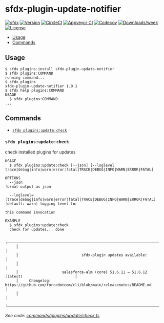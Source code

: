 # sfdx-plugin-update-notifier
[![sfdx](https://img.shields.io/badge/cli-sfdx-brightgreen.svg)](https://developer.salesforce.com/tools/sfdxcli)
[![Version](https://img.shields.io/npm/v/sfdx-plugin-update-notifier.svg)](https://npmjs.org/package/sfdx-plugin-update-notifier)
[![CircleCI](https://circleci.com/gh/jayree/sfdx-plugin-update-notifier/tree/main.svg?style=shield)](https://circleci.com/gh/jayree/sfdx-plugin-update-notifier/tree/main)
[![Appveyor CI](https://ci.appveyor.com/api/projects/status/github/jayree/sfdx-plugin-update-notifier?branch=main&svg=true)](https://ci.appveyor.com/project/jayree/sfdx-plugin-update-notifier/branch/main)
[![Codecov](https://codecov.io/gh/jayree/sfdx-plugin-update-notifier/branch/main/graph/badge.svg)](https://codecov.io/gh/jayree/sfdx-plugin-update-notifier)
[![Downloads/week](https://img.shields.io/npm/dw/sfdx-plugin-update-notifier.svg)](https://npmjs.org/package/sfdx-plugin-update-notifier)
[![License](https://img.shields.io/npm/l/sfdx-plugin-update-notifier.svg)](https://github.com/jayree/sfdx-plugin-update-notifier/blob/main/package.json)

<!-- toc -->
* [Usage](#usage)
* [Commands](#commands)
<!-- tocstop -->

## Usage

<!-- usage -->
```sh-session
$ sfdx plugins:install sfdx-plugin-update-notifier
$ sfdx plugins:COMMAND
running command...
$ sfdx plugins
sfdx-plugin-update-notifier 1.0.1
$ sfdx help plugins:COMMAND
USAGE
  $ sfdx plugins:COMMAND
...
```
<!-- usagestop -->
## Commands

<!-- commands -->
* [`sfdx plugins:update:check`](#sfdx-pluginsupdatecheck)

### `sfdx plugins:update:check`

check installed plugins for updates

```
USAGE
  $ sfdx plugins:update:check [--json] [--loglevel trace|debug|info|warn|error|fatal|TRACE|DEBUG|INFO|WARN|ERROR|FATAL]

OPTIONS
  --json                                                                            format output as json

  --loglevel=(trace|debug|info|warn|error|fatal|TRACE|DEBUG|INFO|WARN|ERROR|FATAL)  [default: warn] logging level for
                                                                                    this command invocation

EXAMPLE
  $ sfdx plugins:update:check
  check for updates... done

     ╭────────────────────────────────────────────────────────────────────────────────────────────╮
     │                                                                                            │
     │                             sfdx-plugin updates available!                                 │
     │                                                                                            │
     │                    salesforce-alm (core) 51.6.11 → 51.6.12 (latest)                        │
     │     Changelog: https://github.com/forcedotcom/cli/blob/main/releasenotes/README.md         │
     │                                                                                            │
     ╰────────────────────────────────────────────────────────────────────────────────────────────╯
```

_See code: [commands/plugins/update/check.ts](https://github.com/jayree/sfdx-plugin-update-notifier/blob/v1.0.1/commands/plugins/update/check.ts)_
<!-- commandsstop -->
